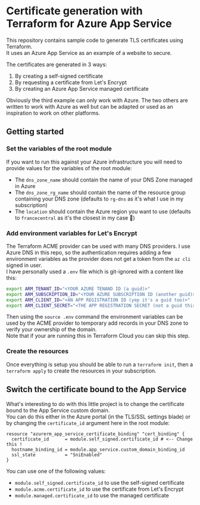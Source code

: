 # Certificate generation with Terraform for Azure App Service

This repository contains sample code to generate TLS certificates using Terraform.  
It uses an Azure App Service as an example of a website to secure.

The certificates are generated in 3 ways:
1. By creating a self-signed certificate
2. By requesting a certificate from Let's Encrypt
3. By creating an Azure App Service managed certificate

Obviously the third example can only work with Azure. The two others are written to work with Azure as well but can be adapted or used as an inspiration to work on other platforms.


## Getting started

### Set the variables of the root module

If you want to run this against your Azure infrastructure you will need to provide values for the variables of the root module:
- The `dns_zone_name` should contain the name of your DNS Zone managed in Azure
- The `dns_zone_rg_name` should contain the name of the resource group containing your DNS zone (defaults to `rg-dns` as it's what I use in my subscription)
- The `location` should contain the Azure region you want to use (defaults to `francecentral` as it's the closest in my case :croissant:)

### Add environment variables for Let's Encrypt

The Terraform ACME provider can be used with many DNS providers. I use Azure DNS in this repo, so the authentication requires adding a few environment variables as the provider does not get a token from the `az cli` signed in user.  
I have personally used a `.env` file which is git-ignored with a content like this:
```sh
export ARM_TENANT_ID="<YOUR AZURE TENAND ID (a guid)>"
export ARM_SUBSCRIPTION_ID="<YOUR AZURE SUBSCRIPTION ID (another guid)>"
export ARM_CLIENT_ID="<AN APP REGISTRATION ID (yep it's a guid too)>"
export ARM_CLIENT_SECRET="<THE APP REGISTRATION SECRET (not a guid this time)>"
```
Then using the `source .env` command the environment variables can be used by the ACME provider to temporary add records in your DNS zone to verify your ownership of the domain.  
Note that if your are running this in Terraform Cloud you can skip this step.

### Create the resources
Once everything is setup you should be able to run a `terraform init`, then a `terraform apply` to create the resources in your subscription.  

## Switch the certificate bound to the App Service
What's interesting to do with this little project is to change the certificate bound to the App Service custom domain.  
You can do this either in the Azure portal (in the TLS/SSL settings blade) or by changing the `certificate_id` argument here in the root module:
```hcl
resource "azurerm_app_service_certificate_binding" "cert_binding" {
  certificate_id      = module.self_signed.certificate_id # <-- Change this !
  hostname_binding_id = module.app_service.custom_domain_binding_id
  ssl_state           = "SniEnabled"
}
```
You can use one of the following values:
- `module.self_signed.certificate_id` to use the self-signed certificate
- `module.acme.certificate_id` to use the certificate from Let's Encrypt
- `module.managed.certificate_id` to use the managed certificate
